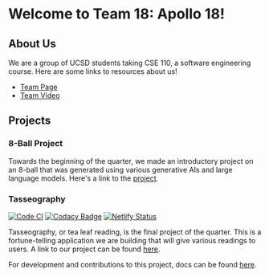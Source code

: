 # Welcome to Team 18: Apollo 18!

## About Us

We are a group of UCSD students taking CSE 110, a software engineering course. Here are some links to resources about us!

-   [Team Page](https://cse110-sp23-group18.github.io/cse110-sp23-group18/admin/team)
-   [Team Video](https://youtu.be/QWd9Dn5re64)

## Projects

### 8-Ball Project

Towards the beginning of the quarter, we made an introductory project on an 8-ball that was generated using various generative AIs and large language models. Here's a link to the [project](https://cse110-sp23-group18.github.io/cse110-sp23-group18/8ballapp/eightball.html).

### Tasseography

[![Code CI](https://github.com/cse110-sp23-group18/cse110-sp23-group18/actions/workflows/code-ci.yml/badge.svg)](https://github.com/cse110-sp23-group18/cse110-sp23-group18/actions/workflows/code-ci.yml) [![Codacy Badge](https://app.codacy.com/project/badge/Grade/dc9232fe7fd340b7b4848cc51123380b)](https://app.codacy.com/gh/cse110-sp23-group18/cse110-sp23-group18/dashboard?utm_source=gh&utm_medium=referral&utm_content=&utm_campaign=Badge_grade) [![Netlify Status](https://api.netlify.com/api/v1/badges/857a8c65-7ba5-4510-b08d-38bb7b81d90a/deploy-status)](https://app.netlify.com/sites/apollo18-tealeaves/deploys)

Tasseography, or tea leaf reading, is the final project of the quarter. This is a fortune-telling application we are building that will give various readings to users. A link to our project can be found [here](https://apollo18-tealeaves.netlify.app/source/index.html).

For development and contributions to this project, docs can be found [here](./docs/devdocs.md).
